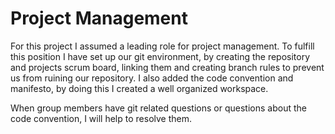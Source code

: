 # Project Management
For this project I assumed a leading role for project management. To fulfill this position I have set up our git environment, by creating the repository and projects scrum board, linking them and creating branch rules to prevent us from ruining our repository. I also added the code convention and manifesto, by doing this I created a well organized workspace.

When group members have git related questions or questions about the code convention, I will help to resolve them.
 
